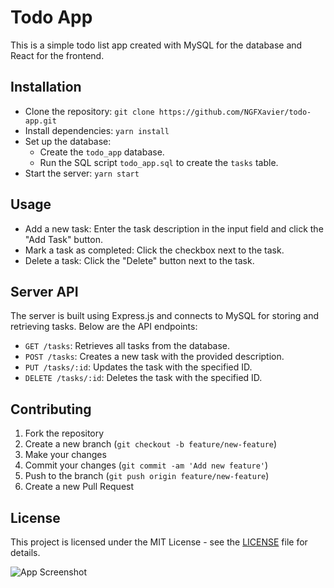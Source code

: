 # Todo App

This is a simple todo list app created with MySQL for the database and React for the frontend.

## Installation

- Clone the repository: `git clone https://github.com/NGFXavier/todo-app.git`
- Install dependencies: `yarn install`
- Set up the database:
  - Create the `todo_app` database.
  - Run the SQL script `todo_app.sql` to create the `tasks` table.
- Start the server: `yarn start`

## Usage

- Add a new task: Enter the task description in the input field and click the "Add Task" button.
- Mark a task as completed: Click the checkbox next to the task.
- Delete a task: Click the "Delete" button next to the task.

## Server API

The server is built using Express.js and connects to MySQL for storing and retrieving tasks. Below are the API endpoints:

- `GET /tasks`: Retrieves all tasks from the database.
- `POST /tasks`: Creates a new task with the provided description.
- `PUT /tasks/:id`: Updates the task with the specified ID.
- `DELETE /tasks/:id`: Deletes the task with the specified ID.

## Contributing

1. Fork the repository
2. Create a new branch (`git checkout -b feature/new-feature`)
3. Make your changes
4. Commit your changes (`git commit -am 'Add new feature'`)
5. Push to the branch (`git push origin feature/new-feature`)
6. Create a new Pull Request

## License

This project is licensed under the MIT License - see the [LICENSE](LICENSE) file for details.

![App Screenshot](https://github.com/NGFXavier/todo-react/assets/44164300/9ff55bc5-cce2-4ee5-9f5f-010a447fb55a)
